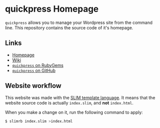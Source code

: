 # quickpress Homepage

`quickpress` allows you to manage your Wordpress site from
the command line.
This repository contains the source code of it's homepage.

## Links

* [Homepage][home]
* [Wiki][wiki]
* [`quickpress` on RubyGems][gem]
* [`quickpress` on GitHub][github]

## Website workflow

This website was made with the [SLIM template language][slim].
It means that the website source code is actually `index.slim`,
and **not** `index.html`.

When you make a change on it, run the following command to apply:

```bash
$ slimrb index.slim >index.html
```

[home]:   http://quickpress.alexdantas.net/
[wiki]:   https://github.com/alexdantas/quickpress/wiki
[gem]:    https://rubygems.org/gems/quickpress/
[github]: https://github.com/alexdantas/quickpress
[slim]:   http://slim-lang.com/

